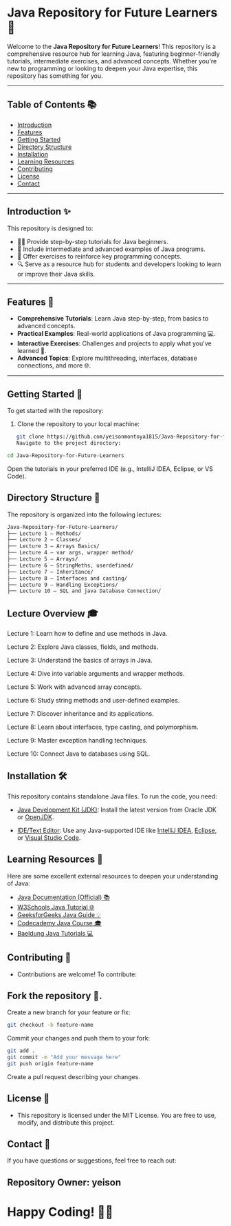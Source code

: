 # Java Repository for Future Learners 🚀

Welcome to the **Java Repository for Future Learners**! This repository is a comprehensive resource hub for learning Java, featuring beginner-friendly tutorials, intermediate exercises, and advanced concepts. Whether you're new to programming or looking to deepen your Java expertise, this repository has something for you.

---

## Table of Contents 📚

- [Introduction](#introduction)
- [Features](#features)
- [Getting Started](#getting-started)
- [Directory Structure](#directory-structure)
- [Installation](#installation)
- [Learning Resources](#learning-resources)
- [Contributing](#contributing)
- [License](#license)
- [Contact](#contact)

---

## Introduction ✨

This repository is designed to:

- 🧑‍💻 Provide step-by-step tutorials for Java beginners.
- 🚀 Include intermediate and advanced examples of Java programs.
- 📝 Offer exercises to reinforce key programming concepts.
- 🔍 Serve as a resource hub for students and developers looking to learn or improve their Java skills.

---

## Features 🌟

- **Comprehensive Tutorials**: Learn Java step-by-step, from basics to advanced concepts.
- **Practical Examples**: Real-world applications of Java programming 💻.
- **Interactive Exercises**: Challenges and projects to apply what you've learned 🎯.
- **Advanced Topics**: Explore multithreading, interfaces, database connections, and more 🌐.

---

## Getting Started 🚦

To get started with the repository:

1. Clone the repository to your local machine:
```bash
   git clone https://github.com/yeisonmontoya1815/Java-Repository-for-future-learners.git
   Navigate to the project directory:
```

```bash
cd Java-Repository-for-Future-Learners
```

Open the tutorials in your preferred IDE (e.g., IntelliJ IDEA, Eclipse, or VS Code).

## Directory Structure 📂

The repository is organized into the following lectures:

```bash
Java-Repository-for-Future-Learners/
├── Lecture 1 – Methods/
├── Lecture 2 – Classes/
├── Lecture 3 – Arrays Basics/
├── Lecture 4 – var args, wrapper method/
├── Lecture 5 – Arrays/
├── Lecture 6 – StringMeths, userdefined/
├── Lecture 7 – Inheritance/
├── Lecture 8 – Interfaces and casting/
├── Lecture 9 – Handling Exceptions/
├── Lecture 10 – SQL and java Database Connection/
```

## Lecture Overview 🎓

Lecture 1: Learn how to define and use methods in Java.

Lecture 2: Explore Java classes, fields, and methods.

Lecture 3: Understand the basics of arrays in Java.

Lecture 4: Dive into variable arguments and wrapper methods.

Lecture 5: Work with advanced array concepts.

Lecture 6: Study string methods and user-defined examples.

Lecture 7: Discover inheritance and its applications.

Lecture 8: Learn about interfaces, type casting, and polymorphism.

Lecture 9: Master exception handling techniques.

Lecture 10: Connect Java to databases using SQL.

## Installation 🛠️

This repository contains standalone Java files. To run the code, you need:

- [Java Development Kit (JDK)](https://www.oracle.com/java/technologies/javase-jdk11-downloads.html): Install the latest version from Oracle JDK or [OpenJDK](https://openjdk.java.net/install/).

- [IDE/Text Editor](https://www.jetbrains.com/idea/download/): Use any Java-supported IDE like [IntelliJ IDEA](https://www.jetbrains.com/idea/download/), [Eclipse](https://www.eclipse.org/downloads/), or [Visual Studio Code](https://code.visualstudio.com/Download).


## Learning Resources 📖

Here are some excellent external resources to deepen your understanding of Java:

- [Java Documentation (Official) 📚](https://docs.oracle.com/en/java/)
- [W3Schools Java Tutorial 🌐](https://www.w3schools.com/java/)
- [GeeksforGeeks Java Guide 💡](https://www.geeksforgeeks.org/java/)
- [Codecademy Java Course 🎓](https://www.codecademy.com/learn/learn-java)
- [Baeldung Java Tutorials 💻](https://www.baeldung.com/)


## Contributing 🤝

- Contributions are welcome! To contribute:

## Fork the repository 🍴.

Create a new branch for your feature or fix:

```bash
git checkout -b feature-name
```

Commit your changes and push them to your fork:

```bash
git add .
git commit -m "Add your message here"
git push origin feature-name
```

Create a pull request describing your changes.

## License 📜

- This repository is licensed under the MIT License. You are free to use, modify, and distribute this project.

## Contact 📧

If you have questions or suggestions, feel free to reach out:

## Repository Owner: yeison

# **Happy Coding!** 🎉💡
